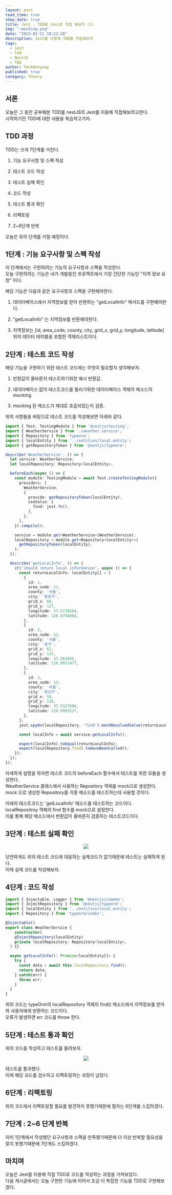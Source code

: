 ```yaml
---
layout: post
read_time: true
show_date: true
title: Jest - TDD를 Jest로 직접 해보자 (1)
img: ":mocking.png"
date: "2023-02-21 18:23:20"
description: Jest를 이용해 TDD를 직접해보자
tags:
  - jest
  - tdd
  - NestJS
  - TDD
author: ParkWonyeop
published: true
category: theory
---
```


## 서론

오늘은 그 동안 공부해본 TDD를 nestJS의 Jest를 이용해 직접해보려고한다.  
시작하기전 TDD에 대한 내용을 복습하고가자.  

## TDD 과정

TDD는 크게 7단계를 거친다.  

1. 기능 요구사항 및 스팩 작성  

2. 테스트 코드 작성  

3. 테스트 실패 확인  

4. 코드 작성  

5. 테스트 통과 확인  

6. 리팩토링  

7. 2~6단계 반복  

오늘은 위의 단계를 거칠 예정이다.  

## 1단계 : 기능 요구사항 및 스팩 작성

이 단계에서는 구현하려는 기능의 요구사항과 스팩을 작성한다.  
오늘 구현하려는 기능은 내가 개발중인 프로젝트에서 가장 간단한 기능인 "지역 정보 요청" 이다.  

해당 기능은 다음과 같은 요구사항과 스팩을 구현해야한다.  

1. 데이터베이스에서 지역정보를 받아 반환하는 "getLocalInfo" 메서드를 구현해야한다.  

2. "getLocalInfo" 는 지역정보를 반환해야한다.  

3. 지역정보는 [id, area_code, county, city, grid_x, grid_y, longitude, latitude] 위의 데이터 테이블을 포함한 객체리스트이다.  

## 2단계 : 테스트 코드 작성

해당 기능을 구현하기 위한 테스트 코드에는 무엇이 필요할지 생각해보자.  

1. 반환값이 올바른지 테스트하기위한 예시 반환값.  

2. 데이터베이스 없이 테스트코드를 돌리기위한 데이터베이스 객체의 메소드의 mocking.  

3. mocking 된 메소드가 제대로 호출되었는지 검증.  

위의 사항들을 바탕으로 테스트 코드를 작성해보면 아래와 같다.  

```typescript
import { Test, TestingModule } from '@nestjs/testing';
import { WeatherService } from './weather.service';
import { Repository } from 'typeorm';
import { localEntity } from '../entities/local.entity';
import { getRepositoryToken } from '@nestjs/typeorm';

describe('WeatherService', () => {
  let service: WeatherService;
  let localRepository: Repository<localEntity>;

  beforeEach(async () => {
    const module: TestingModule = await Test.createTestingModule({
      providers: [
        WeatherService,
        {
          provide: getRepositoryToken(localEntity),
          useValue: {
            find: jest.fn(),
          },
        },
      ],
    }).compile();

    service = module.get<WeatherService>(WeatherService);
    localRepository = module.get<Repository<localEntity>>(
      getRepositoryToken(localEntity),
    );
  });

  describe('getLocalInfo', () => {
    it('should return local information', async () => {
      const returnLocalInfo: localEntity[] = [
        {
          id: 1,
          area_code: 11,
          county: '서울',
          city: '종로구',
          grid_x: 60,
          grid_y: 127,
          longitude: 37.5720164,
          latitude: 126.9794068,
        },
        {
          id: 2,
          area_code: 12,
          county: '서울',
          city: '중구',
          grid_x: 62,
          grid_y: 125,
          longitude: 37.563656,
          latitude: 126.9972477,
        },
        {
          id: 3,
          area_code: 13,
          county: '서울',
          city: '용산구',
          grid_x: 59,
          grid_y: 128,
          longitude: 37.5327686,
          latitude: 126.9903127,
        },
      ];
      jest.spyOn(localRepository, 'find').mockResolvedValue(returnLocalInfo);

      const localInfo = await service.getLocalInfo();

      expect(localInfo).toEqual(returnLocalInfo);
      expect(localRepository.find).toHaveBeenCalled();
    });
  });
});
```

자세하게 설명을 하자면 테스트 코드의 beforeEach 함수에서 테스트를 위한 모듈을 생성한다.  
WeatherService 클래스에서 사용하는 Repository 객체를 mock으로 생성한다.  
mock 으로 생성한 Repository를 각종 메소드를 테스트하는데 사용할 것이다.  

아래의 테스트코드는 'getLocalInfo' 메소드를 테스트하는 코드이다.  
localRepositroy 객체의 find 함수를 mock으로 설정한다.  
이를 통해 해당 메소드에서 반환값이 올바른지 검증하는 테스트코드이다.  

## 3단계 : 테스트 실패 확인

<center><img src="../assets/img/posts/20230221/2.png"></center>

당연하게도 위의 테스트 코드에 대응하는 실제코드가 없기때문에 테스트는 실패하게 된다.  
이제 실제 코드를 작성해보자.  

## 4단계 : 코드 작성

```typescript
import { Injectable, Logger } from '@nestjs/common';
import { InjectRepository } from '@nestjs/typeorm';
import { localEntity } from '../entities/local.entity';
import { Repository } from 'typeorm/index';

@Injectable()
export class WeatherService {
    constructor(
    @InjectRepository(localEntity)
    private localRepository: Repository<localEntity>,
  ) {}

  async getLocalInfo(): Promise<localEntity[]> {
    try {
      const data = await this.localRepository.find();
      return data;
    } catch(err) {
      throw err;
    }
  }
}
```

위의 코드는 typeOrm의 localRepository 객체의 find() 메소드에서 지역정보를 받아와 사용자에게 반환하는 코드이다.  
오류가 발생하면 err 코드를 throw 한다.  

## 5단계 : 테스트 통과 확인

위의 코드를 작성하고 테스트를 돌려보자.  

<center><img src="../assets/img/posts/20230221/1.png"></center>

테스트를 통과했다.  
이제 해당 코드를 검수하고 리팩토링하는 과정이 남았다.  

## 6단계 : 리팩토링

위의 코드에서 리팩토링할 필요를 발견하지 못했기때문에 필자는 6단계를 스킵하겠다.  

## 7단계 : 2~6 단계 반복

이미 1단계에서 작성했던 요구사항과 스팩을 만족했기때문에 더 이상 반복할 필요성을 찾지 못했기때문에 7단계도 스킵하겠다.  

## 마치며

오늘은 Jest를 이용해 직접 TDD로 코드를 작성하는 과정을 거쳐보았다.  
다음 게시글에서는 오늘 구현한 기능에 이어서 조금 더 복잡한 기능을 TDD로 구현해보겠다.  